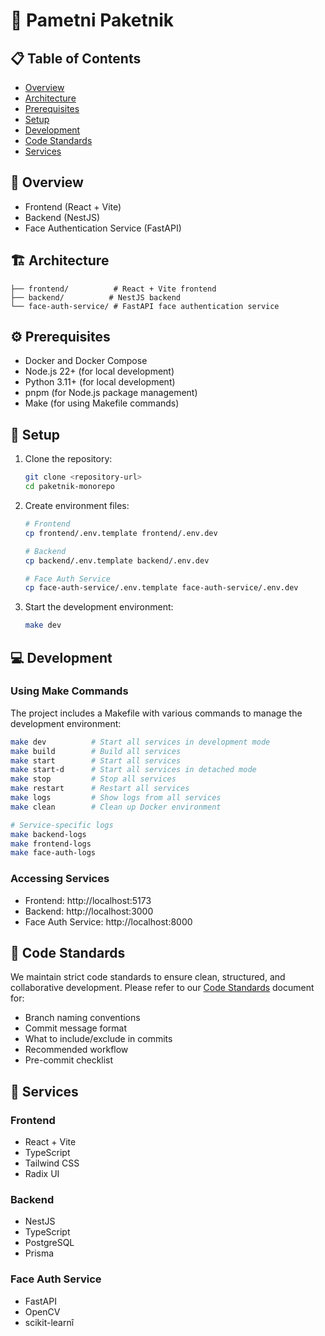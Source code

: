 # 🚀 Pametni Paketnik

## 📋 Table of Contents

- [Overview](#overview)
- [Architecture](#architecture)
- [Prerequisites](#prerequisites)
- [Setup](#setup)
- [Development](#development)
- [Code Standards](#code-standards)
- [Services](#services)

## 🎯 Overview

- Frontend (React + Vite)
- Backend (NestJS)
- Face Authentication Service (FastAPI)

## 🏗️ Architecture

```
├── frontend/          # React + Vite frontend
├── backend/          # NestJS backend
└── face-auth-service/ # FastAPI face authentication service
```

## ⚙️ Prerequisites

- Docker and Docker Compose
- Node.js 22+ (for local development)
- Python 3.11+ (for local development)
- pnpm (for Node.js package management)
- Make (for using Makefile commands)

## 🚀 Setup

1. Clone the repository:
   ```bash
   git clone <repository-url>
   cd paketnik-monorepo
   ```

2. Create environment files:
   ```bash
   # Frontend
   cp frontend/.env.template frontend/.env.dev

   # Backend
   cp backend/.env.template backend/.env.dev

   # Face Auth Service
   cp face-auth-service/.env.template face-auth-service/.env.dev
   ```

3. Start the development environment:
   ```bash
   make dev
   ```

## 💻 Development

### Using Make Commands

The project includes a Makefile with various commands to manage the development environment:

```bash
make dev          # Start all services in development mode
make build        # Build all services
make start        # Start all services
make start-d      # Start all services in detached mode
make stop         # Stop all services
make restart      # Restart all services
make logs         # Show logs from all services
make clean        # Clean up Docker environment

# Service-specific logs
make backend-logs
make frontend-logs
make face-auth-logs
```

### Accessing Services

- Frontend: http://localhost:5173
- Backend: http://localhost:3000
- Face Auth Service: http://localhost:8000

## 📝 Code Standards

We maintain strict code standards to ensure clean, structured, and collaborative development. Please refer to our [Code Standards](docs/code-standards.md) document for:

- Branch naming conventions
- Commit message format
- What to include/exclude in commits
- Recommended workflow
- Pre-commit checklist

## 🔧 Services

### Frontend
- React + Vite
- TypeScript
- Tailwind CSS
- Radix UI

### Backend
- NestJS
- TypeScript
- PostgreSQL
- Prisma

### Face Auth Service
- FastAPI
- OpenCV
- scikit-learnî